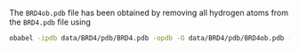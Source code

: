 The `BRD4ob.pdb` file has been obtained by removing all hydrogen atoms from the `BRD4.pdb` file using
```bash
obabel -ipdb data/BRD4/pdb/BRD4.pdb -opdb -O data/BRD4/pdb/BRD4ob.pdb -d
```